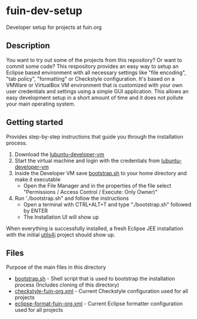 # fuin-dev-setup
Developer setup for projects at fuin.org

## Description
You want to try out some of the projects from this repository? Or want to commit some code?
This respository provides an easy way to setup an Eclipse based environment with all necessary settings like "file encoding", "tab policy", "formatting" or Checkstyle configuration.
It's based on a VMWare or VirtualBox VM environment that is customized with your own user credentials and settings using a simple GUI application.
This allows an easy development setup in a short amount of time and it does not pollute your main operating system.

## Getting started
Provides step-by-step instructions that guide you through the installation process. 

1. Download the [lubuntu-developer-vm](https://github.com/fuinorg/lubuntu-developer-vm)
2. Start the virtual machine and login with the credentials from [lubuntu-developer-vm](https://github.com/fuinorg/lubuntu-developer-vm)
3. Inside the Developer VM save [bootstrap.sh](https://raw.githubusercontent.com/fuinorg/fuin-dev-setup/master/bootstrap.sh) to your home directory and make it executable
   * Open the File Manager and in the properties of the file select "Permissions / Access Control / Execute: Only Owner)" 
4. Run './bootstrap.sh" and follow the instructions
   * Open a terminal with CTRL+ALT+T and type "./bootstrap.sh" followed by ENTER
   * The Installation UI will show up

When everything is successfully installed, a fresh Eclipse JEE installation with the initial [utils4j](https://github.com/fuinorg/utils4j) project should show up.

## Files
Purpose of the main files in this directory

* [bootstrap.sh](bootstrap.sh) - Shell script that is used to bootstrap the installation process (Includes cloning of this directory) 
* [checkstyle-fuin-org.xml](checkstyle-fuin-org.xml) - Current Checkstyle configuration used for all projects
* [eclipse-format-fuin-org.xml](eclipse-format-fuin-org.xml) - Current Eclipse formatter configuration used for all projects
